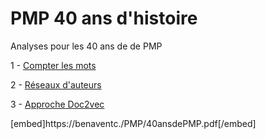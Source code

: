 # PMP 40 ans d'histoire


Analyses pour les 40 ans de de PMP

1 - [Compter les mots](https://benaventc.github.io/PMP/script2023_01.html)

2 - [Réseaux d'auteurs](https://benaventc.github.io/PMP/script2023_05_network.html)

3 - [Approche Doc2vec ](https://benaventc.github.io/PMP/script2023_02_w2c.html)

[embed]https://benaventc./PMP/40ansdePMP.pdf[/embed]